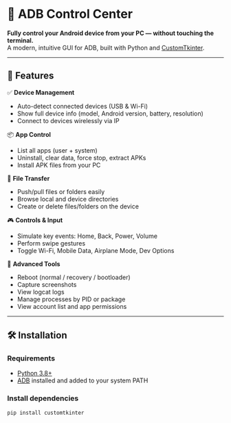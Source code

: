 # 📱 ADB Control Center

**Fully control your Android device from your PC — without touching the terminal.**  
A modern, intuitive GUI for ADB, built with Python and [CustomTkinter](https://github.com/TomSchimansky/CustomTkinter).

---

## 🚀 Features

✅ **Device Management**
- Auto-detect connected devices (USB & Wi-Fi)
- Show full device info (model, Android version, battery, resolution)
- Connect to devices wirelessly via IP

📦 **App Control**
- List all apps (user + system)
- Uninstall, clear data, force stop, extract APKs
- Install APK files from your PC

📁 **File Transfer**
- Push/pull files or folders easily
- Browse local and device directories
- Create or delete files/folders on the device

🎮 **Controls & Input**
- Simulate key events: Home, Back, Power, Volume
- Perform swipe gestures
- Toggle Wi-Fi, Mobile Data, Airplane Mode, Dev Options

🧠 **Advanced Tools**
- Reboot (normal / recovery / bootloader)
- Capture screenshots
- View logcat logs
- Manage processes by PID or package
- View account list and app permissions

---

## 🛠 Installation

### Requirements

- [Python 3.8+](https://www.python.org/downloads/)
- [ADB](https://developer.android.com/studio/releases/platform-tools) installed and added to your system PATH

### Install dependencies

```bash
pip install customtkinter
